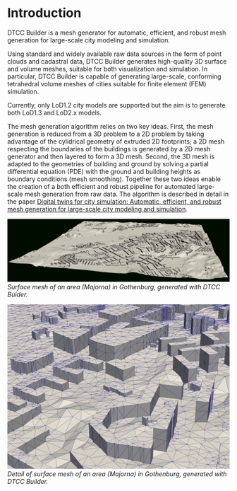 # Introduction

DTCC Builder is a mesh generator for automatic, efficient, and robust
mesh generation for large-scale city modeling and simulation.

Using standard and widely available raw data sources in the form of
point clouds and cadastral data, DTCC Builder generates high-quality
3D surface and volume meshes, suitable for both visualization and
simulation. In particular, DTCC Builder is capable of generating
large-scale, conforming tetrahedral volume meshes of cities suitable
for finite element (FEM) simulation.

Currently, only LoD1.2 city models are supported but the aim is to
generate both LoD1.3 and LoD2.x models.

The mesh generation algorithm relies on two key ideas. First, the mesh
generation is reduced from a 3D problem to a 2D problem by taking
advantage of the cylidrical geometry of extruded 2D footprints; a 2D
mesh respecting the boundaries of the buildings is generated by a 2D
mesh generator and then layered to form a 3D mesh. Second, the 3D mesh
is adapted to the geometries of building and ground by solving a
partial differential equation (PDE) with the ground and building
heights as boundary conditions (mesh smoothing). Together these two
ideas enable the creation of a both efficient and robust pipeline for
automated large-scale mesh generation from raw data. The algorithm is
described in detail in the paper [Digital twins for city simulation:
Automatic, efficient, and robust mesh generation for large-scale city
modeling and simulation](TBD).

![](images/demo-majorna.jpg)
*Surface mesh of an area (Majorna) in Gothenburg, generated with DTCC Buider.*

![](images/demo-majorna-zoom.jpg)
*Detail of surface mesh of an area (Majorna) in Gothenburg, generated with DTCC Builder.*
